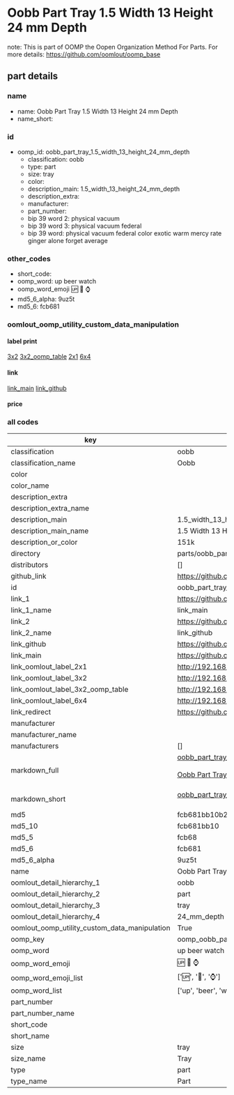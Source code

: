 # Oobb Part Tray 1.5 Width 13 Height 24 mm Depth  

note: This is part of OOMP the Oopen Organization Method For Parts. For more details: https://github.com/oomlout/oomp_base

##  part details
  







### name
* name: Oobb Part Tray 1.5 Width 13 Height 24 mm Depth
* name_short: 
### id
* oomp_id: oobb_part_tray_1.5_width_13_height_24_mm_depth
  * classification: oobb
  * type: part
  * size: tray
  * color: 
  * description_main: 1.5_width_13_height_24_mm_depth
  * description_extra: 
  * manufacturer: 
  * part_number: 
  * bip 39 word 2: physical vacuum
  * bip 39 word 3: physical vacuum federal
  * bip 39 word: physical vacuum federal color exotic warm mercy rate ginger alone forget average

### other_codes
* short_code: 
* oomp_word: up beer watch
* oomp_word_emoji :up: :beer: :watch:
* md5_6_alpha: 9uz5t
* md5_6: fcb681






### oomlout_oomp_utility_custom_data_manipulation
#### label print
[3x2](http://192.168.1.245:1112/?label=oomp%209uz5t)
[3x2_oomp_table](http://192.168.1.108:1112/?label=oomp%209uz5t)
[2x1](http://192.168.1.242:1112/?label=oomp%209uz5t)
[6x4](http://192.168.1.55:1112/?label=oomp%209uz5t)    

#### link

[link_main](https://github.com/oomlout/oomlout_oomp_version_1_messy/tree/main/parts/oobb_part_tray_1.5_width_13_height_24_mm_depth) [link_github](https://github.com/oomlout/oomlout_oomp_version_1_messy/tree/main/parts/oobb_part_tray_1.5_width_13_height_24_mm_depth)                             

#### price







### all codes 
| key | value |  
| --- | --- |  
| classification | oobb |  
| classification_name | Oobb |  
| color |  |  
| color_name |  |  
| description_extra |  |  
| description_extra_name |  |  
| description_main | 1.5_width_13_height_24_mm_depth |  
| description_main_name | 1.5 Width 13 Height 24 mm Depth |  
| description_or_color | 151k |  
| directory | parts/oobb_part_tray_1.5_width_13_height_24_mm_depth |  
| distributors | [] |  
| github_link | https://github.com/oomlout/oomlout_oomp_part_src/tree/main/parts/oobb_part_tray_1.5_width_13_height_24_mm_depth |  
| id | oobb_part_tray_1.5_width_13_height_24_mm_depth |  
| link_1 | https://github.com/oomlout/oomlout_oomp_version_1_messy/tree/main/parts/oobb_part_tray_1.5_width_13_height_24_mm_depth |  
| link_1_name | link_main |  
| link_2 | https://github.com/oomlout/oomlout_oomp_version_1_messy/tree/main/parts/oobb_part_tray_1.5_width_13_height_24_mm_depth |  
| link_2_name | link_github |  
| link_github | https://github.com/oomlout/oomlout_oomp_version_1_messy/tree/main/parts/oobb_part_tray_1.5_width_13_height_24_mm_depth |  
| link_main | https://github.com/oomlout/oomlout_oomp_version_1_messy/tree/main/parts/oobb_part_tray_1.5_width_13_height_24_mm_depth |  
| link_oomlout_label_2x1 | http://192.168.1.242:1112/?label=oomp%209uz5t |  
| link_oomlout_label_3x2 | http://192.168.1.245:1112/?label=oomp%209uz5t |  
| link_oomlout_label_3x2_oomp_table | http://192.168.1.108:1112/?label=oomp%209uz5t |  
| link_oomlout_label_6x4 | http://192.168.1.55:1112/?label=oomp%209uz5t |  
| link_redirect | https://github.com/oomlout/oomlout_oomp_version_1_messy/tree/main/parts/oobb_part_tray_1.5_width_13_height_24_mm_depth |  
| manufacturer |  |  
| manufacturer_name |  |  
| manufacturers | [] |  
| markdown_full | [oobb_part_tray_1.5_width_13_height_24_mm_depth](none)<br>[](none)<br>[Oobb Part Tray 1.5 Width 13 Height 24 Mm Depth](none)<br><br> |  
| markdown_short | [oobb_part_tray_1.5_width_13_height_24_mm_depth](none)<br><br> |  
| md5 | fcb681bb10b2316bdca802daa8fc251f |  
| md5_10 | fcb681bb10 |  
| md5_5 | fcb68 |  
| md5_6 | fcb681 |  
| md5_6_alpha | 9uz5t |  
| name | Oobb Part Tray 1.5 Width 13 Height 24 mm Depth |  
| oomlout_detail_hierarchy_1 | oobb |  
| oomlout_detail_hierarchy_2 | part |  
| oomlout_detail_hierarchy_3 | tray |  
| oomlout_detail_hierarchy_4 | 24_mm_depth |  
| oomlout_oomp_utility_custom_data_manipulation | True |  
| oomp_key | oomp_oobb_part_tray_1.5_width_13_height_24_mm_depth |  
| oomp_word | up beer watch |  
| oomp_word_emoji | :up: :beer: :watch: |  
| oomp_word_emoji_list | [':up:', ':beer:', ':watch:'] |  
| oomp_word_list | ['up', 'beer', 'watch'] |  
| part_number |  |  
| part_number_name |  |  
| short_code |  |  
| short_name |  |  
| size | tray |  
| size_name | Tray |  
| type | part |  
| type_name | Part |  
